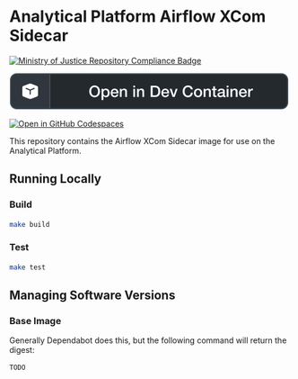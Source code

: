 # Analytical Platform Airflow XCom Sidecar

[![Ministry of Justice Repository Compliance Badge](https://github-community.service.justice.gov.uk/repository-standards/api/analytical-platform-airflow-xcom-sidecar/badge)](https://github-community.service.justice.gov.uk/repository-standards/analytical-platform-airflow-xcom-sidecar)

[![Open in Dev Container](https://raw.githubusercontent.com/ministryofjustice/.devcontainer/refs/heads/main/contrib/badge.svg)](https://vscode.dev/redirect?url=vscode://ms-vscode-remote.remote-containers/cloneInVolume?url=https://github.com/ministryofjustice/analytical-platform-airflow-xcom-sidecar)

[![Open in GitHub Codespaces](https://github.com/codespaces/badge.svg)](https://codespaces.new/ministryofjustice/analytical-platform-airflow-xcom-sidecar)

This repository contains the Airflow XCom Sidecar image for use on the Analytical Platform.

## Running Locally

### Build

```bash
make build
```

### Test

```bash
make test
```

## Managing Software Versions

### Base Image

Generally Dependabot does this, but the following command will return the digest:

```bash
TODO
```
